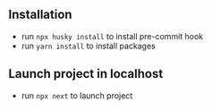 ## Installation

- run `npx husky install` to install pre-commit hook
- run `yarn install` to install packages

## Launch project in localhost

- run `npx next` to launch project
